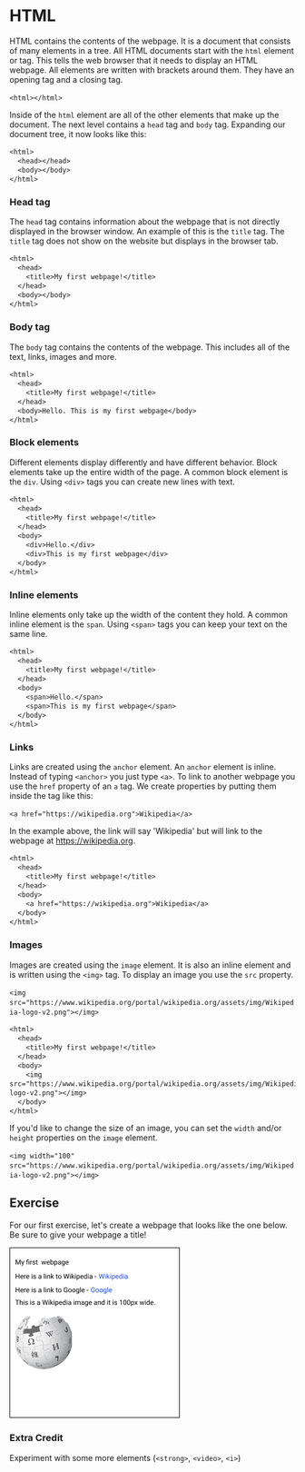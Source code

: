 # HTML

HTML contains the contents of the webpage. It is a document that consists of many elements in a tree. All HTML documents start with the `html` element or tag. This tells the web browser that it needs to display an HTML webpage. All elements are written with brackets around them. They have an opening tag and a closing tag.&#x20;

`<html></html>`

Inside of the `html` element are all of the other elements that make up the document. The next level contains a `head` tag and `body` tag. Expanding our document tree, it now  looks like this:

```
<html>
  <head></head>
  <body></body>
</html>
```

### Head tag

The `head` tag contains information about the webpage that is not directly displayed in the browser window. An example of this is the `title` tag. The `title` tag does not show on the website but displays in the browser tab.

```
<html>
  <head>
    <title>My first webpage!</title>
  </head>
  <body></body>
</html>
```

### Body tag

The `body` tag contains the contents of the webpage. This includes all of the text, links, images and more.&#x20;

```
<html>
  <head>
    <title>My first webpage!</title>
  </head>
  <body>Hello. This is my first webpage</body>
</html>
```

### Block elements

Different elements display differently and have different behavior. Block elements take up the entire width of the page. A common block element is the `div`. Using `<div>` tags you can create new lines with text.

```
<html>
  <head>
    <title>My first webpage!</title>
  </head>
  <body>
    <div>Hello.</div>
    <div>This is my first webpage</div>
  </body>
</html>
```

### Inline elements

Inline elements only take up the width of the content they hold. A common inline element is the `span`. Using `<span>` tags you can keep your text on the same line.&#x20;

```
<html>
  <head>
    <title>My first webpage!</title>
  </head>
  <body>
    <span>Hello.</span>
    <span>This is my first webpage</span>
  </body>
</html>
```

### Links

Links are created using the `anchor` element. An `anchor` element is inline. Instead of typing `<anchor>` you just type `<a>`. To link to another webpage you use the `href` property of an `a` tag. We create properties by putting them inside the tag like this:

`<a href="https://wikipedia.org">Wikipedia</a>`

In the example above, the link will say 'Wikipedia' but will link to the webpage at https://wikipedia.org.

```
<html>
  <head>
    <title>My first webpage!</title>
  </head>
  <body>
    <a href="https://wikipedia.org">Wikipedia</a>
  </body>
</html>
```

### Images

Images are created using the `image` element. It is also an inline element and is written using the `<img>` tag. To display an image you use the `src` property.&#x20;

`<img src="https://www.wikipedia.org/portal/wikipedia.org/assets/img/Wikipedia-logo-v2.png"></img>`

```
<html>
  <head>
    <title>My first webpage!</title>
  </head>
  <body>
    <img src="https://www.wikipedia.org/portal/wikipedia.org/assets/img/Wikipedia-logo-v2.png"></img>
  </body>
</html>
```

If you'd like to change the size of an image, you can set the `width` and/or `height` properties on the `image` element.&#x20;

`<img width="100" src="https://www.wikipedia.org/portal/wikipedia.org/assets/img/Wikipedia-logo-v2.png"></img>`

## Exercise

For our first exercise, let's create a webpage that looks like the one below. Be sure to give your webpage a title!

![](.gitbook/assets/html-exercise.png)

### Extra Credit

Experiment with some more elements (`<strong>`, `<video>`, `<i>`)
